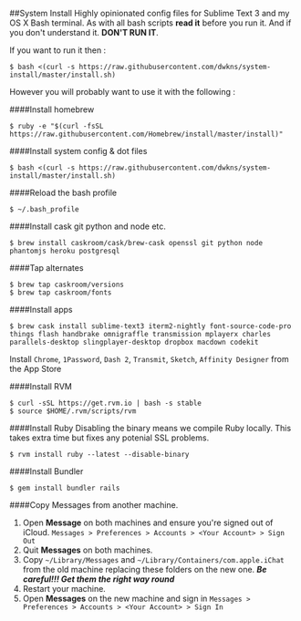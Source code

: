 ##System Install
Highly opinionated config files for Sublime Text 3 and my OS X Bash terminal.
As with all bash scripts **read it** before you run it. And if you don't understand it. **DON'T RUN IT**.

If you want to run it then :

    $ bash <(curl -s https://raw.githubusercontent.com/dwkns/system-install/master/install.sh)

However you will probably want to use it with the following :

####Install homebrew

    $ ruby -e "$(curl -fsSL https://raw.githubusercontent.com/Homebrew/install/master/install)"

####Install system config & dot files

    $ bash <(curl -s https://raw.githubusercontent.com/dwkns/system-install/master/install.sh)
 
####Reload the bash profile

    $ ~/.bash_profile 

####Install cask git python and node etc.

    $ brew install caskroom/cask/brew-cask openssl git python node phantomjs heroku postgresql

####Tap alternates 
    
    $ brew tap caskroom/versions
    $ brew tap caskroom/fonts

####Install apps
    
````
$ brew cask install sublime-text3 iterm2-nightly font-source-code-pro things flash handbrake omnigraffle transmission mplayerx charles parallels-desktop slingplayer-desktop dropbox macdown codekit
````

Install `Chrome`, `1Password`, `Dash 2`, `Transmit`, `Sketch`, `Affinity Designer` from the App Store

####Install RVM
    
    $ curl -sSL https://get.rvm.io | bash -s stable 
    $ source $HOME/.rvm/scripts/rvm
    
    
####Install Ruby
Disabling the binary means we compile Ruby locally. This takes extra time but fixes any potenial SSL problems.

    $ rvm install ruby --latest --disable-binary

####Install Bundler
    
    $ gem install bundler rails 

####Copy Messages from another machine.

1. Open **Message** on both machines and ensure you're signed out of iCloud. `Messages > Preferences > Accounts > <Your Account> > Sign Out`
2. Quit **Messages** on both machines.
3. Copy `~/Library/Messages` and `~/Library/Containers/com.apple.iChat` from the old machine replacing these folders on the new one. ***Be careful!!! Get them the right way round***
4. Restart your machine.
5. Open **Messages** on the new machine and sign in `Messages > Preferences > Accounts > <Your Account> > Sign In`
